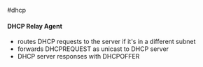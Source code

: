 #dhcp 
#### DHCP Relay Agent
- routes DHCP requests to the server if it's in a different subnet
- forwards DHCPREQUEST as unicast to DHCP server
- DHCP server responses with DHCPOFFER